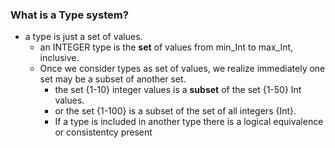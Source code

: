 ### What is a Type system?

- a type is just a set of values.
  - an INTEGER type is the **set** of values from min_Int to max_Int, inclusive.
  - Once we consider types as set of values, we realize immediately one set may be a subset of another set.
    - the set {1-10} integer values is a **subset** of the set {1-50} Int values.
    - or the set {1-100} is a subset of the set of all integers {Int}.
    - If a type is included in another type there is a logical equivalence or consistentcy present

